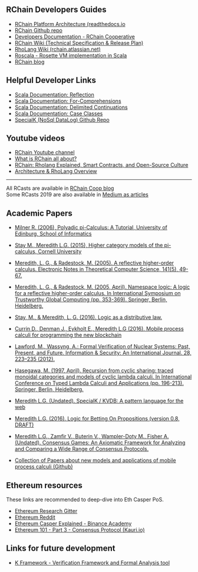 ## RChain Developers Guides

- [RChain Platform Architecture (readthedocs.io](https://architecture-docs.readthedocs.io/index.html)
- [RChain Github repo](https://github.com/rchain/rchain)
- [Developers Documentation - RChain Cooperative](https://developer.rchain.coop/documentation)
- [RChain Wiki (Technical Specification & Release Plan)](https://rchain.atlassian.net/wiki/spaces/CORE/overview)
- [RhoLang Wiki (rchain.atlassian.net)](https://rchain.atlassian.net/wiki/spaces/RHOL/overview)
- [Roscala - Rosette VM implementation in Scala](https://rchain.atlassian.net/wiki/spaces/ROS/pages/65674/Rosette+VM+Port)
- [RChain blog](https://blog.rchain.coop/)

## Helpful Developer Links

- [Scala Documentation: Reflection](https://docs.scala-lang.org/overviews/reflection/overview.html)
- [Scala Documentation: For-Comprehensions](https://docs.scala-lang.org/tour/for-comprehensions.html)
- [Scala Documentation: Delimited Continuations](https://www.scala-lang.org/files/archive/api/2.11.8/scala-continuations-library/?_ga=1.83694417.619951421.1484537916#scala.util.continuations.package)
- [Scala Documentation: Case Classes](https://docs.scala-lang.org/overviews/scala-book/case-classes.html)
- [SpecialK (NoSql DataLog) Github Repo](https://github.com/leithaus/SpecialK)


## Youtube videos

- [RChain Youtube channel](https://www.youtube.com/channel/UCSS3jCffMiz574_q64Ukj_w/playlists)
- [What is RChain all about?](https://www.youtube.com/watch?v=f1D4vowiMiI)
- [RChain: Rholang Explained, Smart Contracts, and Open-Source Culture](https://www.youtube.com/watch?v=00RDazs5p7M&t=45s)
- [Architecture & RhoLang Overview](https://www.youtube.com/watch?v=Fs38s7nI3Uk&t=2136s)
----------

All RCasts are available in [RChain Coop blog](https://blog.rchain.coop/blog/category/developer/learn/)<br>
Some RCasts 2019 are also available in [Medium as articles](https://medium.com/rchain-cooperative)

## Academic Papers

- [Milner R. (2006), Polyadic pi-Calculus: A Tutorial, University of Edinburg, School of Informatics](http://www.lfcs.inf.ed.ac.uk/reports/91/ECS-LFCS-91-180/)
- [Stay M., Meredith L.G. (2015), Higher category models of the pi-calculus, Cornell University](https://arxiv.org/abs/1504.04311)
- [Meredith, L. G., & Radestock, M. (2005). A reflective higher-order calculus. Electronic Notes in Theoretical Computer Science, 141(5), 49-67.](https://pdf.sciencedirectassets.com/272990/1-s2.0-S1571066105X02213/1-s2.0-S1571066105051893/main.pdf?X-Amz-Security-Token=IQoJb3JpZ2luX2VjEKL%2F%2F%2F%2F%2F%2F%2F%2F%2F%2FwEaCXVzLWVhc3QtMSJHMEUCIFHG8aY27Ntxo2HwmcxtMugyLSatccPsK0YV58Aw7f%2BUAiEA7o5m0JnQXx6jKZE%2FIwx2I9pitOQVM41sz9tQvKzmAi0qtAMIKhACGgwwNTkwMDM1NDY4NjUiDPDfSZIvcgM9UUU%2BeyqRA%2FX6lT9k09qi%2BxGsVqyBTlb1664a9H3FBEOCabhlv8wyhNsccc1TMo840T2%2Fpc3vd%2Bgsb5KDAbMFqx2X3VjWWo3NnKvb5ouYufyXnSqC%2FS8VMLLQGOHajcoY3%2FT%2FV1iclPFShMk0M1Xh%2BMa8n2xDcF0DPG7sSA87ZQjMCFzIcyKwGI%2B%2Bdzfxx07%2BymhVKrgkNlc6y6gzCvQlI%2F07Nnr%2BcPWvBpCkO2I64T%2BElNWa2xlTQpXkgK7eQaf445NjLRX3sKdT%2FRQGu7VaHcSLEuKeI0ilwmFMaEMy%2BZCgzWsTrIgh3TFBVGkxCVO%2FV0nruAKPOw%2Bkcv24v71w3bEl2kHqJUPwsWCb3fUab1ATMn6KyvmV3kwDl4UV3LcZGUMh24vmFuy16RBhkgI7HUtlLHBqb8uo3MK0m%2F7fyKvSMcG1ME1uyepdiEjmZ6LGlxIniv%2FKzFQ%2BdyiH%2FGOBMnVPIbO%2FxS5F1vXvwJq8RreEaJJHg1ZN4q99RlSEV9aUMZdUK68mOwKSR3yBEqbYcKVEhZMIq4TtMIXE6%2FAFOusBLhHCsP8K8u%2BxpLdt%2Bsnj0CefP%2F8uxcTlMhGhPnjxCSd9K8l1kLHTU8%2BPF2JCnaXJGEq4AVLfiBSKg93XWSNI6l6PZJIBWdAczaXJV6cmk45%2Btg6i7xCLsH9I5hzw%2FgbnHx2%2BMjYQFw61R5Vyu0TVBjY7sru12VtiLRDTTtJK97wfi5ZRLsC914totexYotXajpDGqCGUROLr7sgiuQX9N8vKG1R6hpCBpxIko2tf3Zc43wbOxxoP8JOl1TQT1okscpcitHTRxi7BZIX5uW9fSWNIh93xQKmtV4HyVeVLVrYj%2B%2BmX9wOhHksxXQ%3D%3D&X-Amz-Algorithm=AWS4-HMAC-SHA256&X-Amz-Date=20200112T095010Z&X-Amz-SignedHeaders=host&X-Amz-Expires=300&X-Amz-Credential=ASIAQ3PHCVTYQ4SS4V2T%2F20200112%2Fus-east-1%2Fs3%2Faws4_request&X-Amz-Signature=352b19eadf882c4c06b1824b88a7e6f9df3290c01925d25333b02958b462d698&hash=a6dba8b8672622f1b0df6e769a1f155711d80d412bd643e790ee3657ea92344e&host=68042c943591013ac2b2430a89b270f6af2c76d8dfd086a07176afe7c76c2c61&pii=S1571066105051893&tid=spdf-245c8c9d-2139-4a9b-91ee-85485b7b2a6d&sid=d9715fd24a8e774520591cd50ab4aa932af7gxrqb&type=client)
- [Meredith, L. G., & Radestock, M. (2005, April). Namespace logic: A logic for a reflective higher-order calculus. In International Symposium on Trustworthy Global Computing (pp. 353-369). Springer, Berlin, Heidelberg.](http://tech.labs.oliverwyman.com/downloads/ex_nihilo_logic.pdf)
- [Stay, M., & Meredith, L. G. (2016). Logic as a distributive law.](https://arxiv.org/pdf/1610.02247v3.pdf)
- [Currin D., Denman J., Eykholt E., Meredith L.G (2016). Mobile process calculi for programming the new blockchain](https://docs.google.com/document/d/1lAbB_ssUvUkJ1D6_16WEp4FzsH0poEqZYCi-FBKanuY/edit)
- [Lawford, M., Wassyng, A.: Formal Verification of Nuclear Systems: Past, Present, and Future. Information & Security: An International Journal. 28, 223–235 (2012).](http://defencemanagement.org/system/files/28.18_Lawford_Wassyng.pdf)
- [Hasegawa, M. (1997, April). Recursion from cyclic sharing: traced monoidal categories and models of cyclic lambda calculi. In International Conference on Typed Lambda Calculi and Applications (pp. 196-213). Springer, Berlin, Heidelberg.](http://citeseerx.ist.psu.edu/viewdoc/download?doi=10.1.1.52.31&rep=rep1&type=pdf)
- [Meredith L.G. (Undated). SpecialK / KVDB: A pattern language for the web](https://docs.google.com/document/d/1aM5OIJWOyW89rHdUg6d9-YVbItdtxxiosP_fXZQaRdg/edit#heading=h.ndihpob06tu0)
- [Meredith L.G. (2016). Logic for Betting On Propositions (version 0.8, DRAFT)](https://docs.google.com/document/d/1ZHaCXMlDZv-okGcRJ6P4-zWdqVDJSe-9bvEZe9jwpig/edit#)
- [Meredith L.G., Zamfir V., Buterin V., Wampler-Doty M., Fisher A. (Undated). Consensus Games: An Axiomatic Framework for Analyzing and Comparing a Wide Range of Consensus Protocols.](https://github.com/leithaus/pi4u/blob/master/cg/cg.pdf)

- [Collection of Papers about new models and applications of mobile process calculi (Github)](https://github.com/leithaus/pi4u)

## Ethereum resources

These links are recommended to deep-dive into Eth Casper PoS.

- [Ethereum Research Gitter](https://gitter.im/ethereum/research)
- [Ethereum Reddit](https://www.reddit.com/r/ethereum/)
- [Ethereum Casper Explained - Binance Academy](https://www.binance.vision/blockchain/ethereum-casper-explained)
- [Ethereum 101 - Part 3 - Consensus Protocol (Kauri.io)](https://kauri.io/ethereum-101-part-3-consensus-protocols/1c2c9e3a3db0461584757a60ca2424a9/a)

## Links for future development
- [K Framework - Verification Framework and Formal Analysis tool](http://www.kframework.org/index.php/Main_Page)

